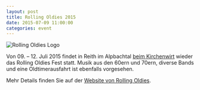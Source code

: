 ```yaml
---
layout: post
title: Rolling Oldies 2015
date: 2015-07-09 11:00:00
categories: event
---
```

![Rolling Oldies Logo](http://www.rollingoldies.at/wp-content/uploads/cropped-Aufzeichnen1.jpg)

Von 09. – 12. Juli 2015 findet in Reith im Alpbachtal [beim Kirchenwirt](http://www.kirchenwirt-tirol.at/de/oldtimer/rolling-oldies/) wieder das Rolling Oldies Fest statt. Musik aus den 60ern und 70ern, diverse Bands und eine Oldtimerausfahrt ist ebenfalls vorgesehen.

Mehr Details finden Sie auf der [Website von Rolling Oldies](http://www.rollingoldies.at).